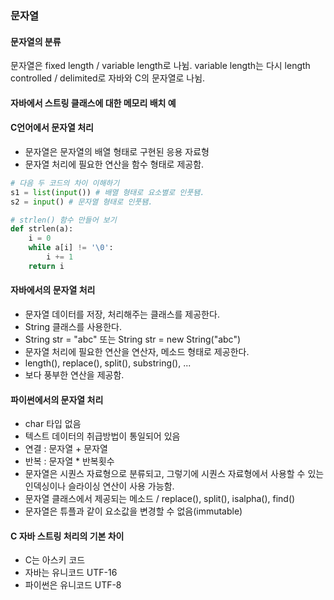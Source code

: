 ### 문자열
#### 문자열의 분류
문자열은 fixed length / variable length로 나뉨.
variable length는 다시 length controlled / delimited로 자바와 C의 문자열로 나뉨.

#### 자바에서 스트링 클래스에 대한 메모리 배치 예

#### C언어에서 문자열 처리
* 문자열은 문자열의 배열 형태로 구현된 응용 자료형
* 문자열 처리에 필요한 연산을 함수 형태로 제공함.

```python
# 다음 두 코드의 차이 이해하기
s1 = list(input()) # 배열 형태로 요소별로 인풋됌.
s2 = input() # 문자열 형태로 인풋됌.

# strlen() 함수 만들어 보기
def strlen(a):
    i = 0
    while a[i] != '\0':
        i += 1
    return i
```

#### 자바에서의 문자열 처리
* 문자열 데이터를 저장, 처리해주는 클래스를 제공한다.
* String 클래스를 사용한다.
* String str = "abc" 또는 String str = new String("abc")
* 문자열 처리에 필요한 연산을 연산자, 메소드 형태로 제공한다.
* length(), replace(), split(), substring(), ...
* 보다 풍부한 연산을 제공함.

#### 파이썬에서의 문자열 처리
* char 타입 없음
* 텍스트 데이터의 취급방법이 통일되어 있음
* 연결 : 문자열 + 문자열
* 반복 : 문자열 * 반복횟수
* 문자열은 시퀀스 자료형으로 분류되고, 그렇기에 시퀀스 자료형에서 사용할 수 있는 인덱싱이나 슬라이싱 연산이 사용 가능함.
* 문자열 클래스에서 제공되는 메소드 / replace(), split(), isalpha(), find()
* 문자열은 튜플과 같이 요소값을 변경할 수 없음(immutable)

#### C 자바 스트링 처리의 기본 차이
* C는 아스키 코드
* 자바는 유니코드 UTF-16
* 파이썬은 유니코드 UTF-8


